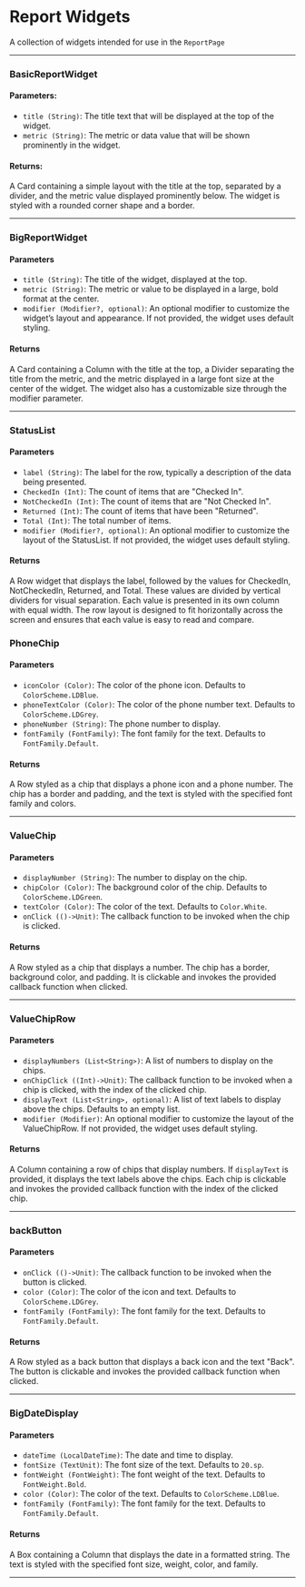 # Report Widgets
A collection of widgets intended for use in the `ReportPage`

---

### BasicReportWidget
#### Parameters:
- `title (String)`: The title text that will be displayed at the top of the widget.
- `metric (String)`: The metric or data value that will be shown prominently in the widget.

#### Returns:
A Card containing a simple layout with the title at the top, separated by a divider, and the metric value displayed prominently below. The widget is styled with a rounded corner shape and a border.


---

### BigReportWidget
#### Parameters
- `title (String)`: The title of the widget, displayed at the top.
- `metric (String)`: The metric or value to be displayed in a large, bold format at the center.
- `modifier (Modifier?, optional)`: An optional modifier to customize the widget’s layout and appearance. If not provided, the widget uses default styling.

#### Returns
A Card containing a Column with the title at the top, a Divider separating the title from the metric, and the metric displayed in a large font size at the center of the widget. The widget also has a customizable size through the modifier parameter.


---

### StatusList
#### Parameters
- `label (String)`: The label for the row, typically a description of the data being presented.
- `CheckedIn (Int)`: The count of items that are "Checked In".
- `NotCheckedIn (Int)`: The count of items that are "Not Checked In".
- `Returned (Int)`: The count of items that have been "Returned".
- `Total (Int)`: The total number of items.
- `modifier (Modifier?, optional)`: An optional modifier to customize the layout of the StatusList. If not provided, the widget uses default styling.

#### Returns
A Row widget that displays the label, followed by the values for CheckedIn, NotCheckedIn, Returned, and Total. These values are divided by vertical dividers for visual separation. Each value is presented in its own column with equal width. The row layout is designed to fit horizontally across the screen and ensures that each value is easy to read and compare.


### PhoneChip 
#### Parameters
- `iconColor (Color)`: The color of the phone icon. Defaults to `ColorScheme.LDBlue`.
- `phoneTextColor (Color)`: The color of the phone number text. Defaults to `ColorScheme.LDGrey`.
- `phoneNumber (String)`: The phone number to display.
- `fontFamily (FontFamily)`: The font family for the text. Defaults to `FontFamily.Default`.

#### Returns
A Row styled as a chip that displays a phone icon and a phone number. The chip has a border and padding, and the text is styled with the specified font family and colors.

---

### ValueChip 
#### Parameters
- `displayNumber (String)`: The number to display on the chip.
- `chipColor (Color)`: The background color of the chip. Defaults to `ColorScheme.LDGreen`.
- `textColor (Color)`: The color of the text. Defaults to `Color.White`.
- `onClick (()->Unit)`: The callback function to be invoked when the chip is clicked.

#### Returns
A Row styled as a chip that displays a number. The chip has a border, background color, and padding. It is clickable and invokes the provided callback function when clicked.

---

### ValueChipRow 
#### Parameters
- `displayNumbers (List<String>)`: A list of numbers to display on the chips.
- `onChipClick ((Int)->Unit)`: The callback function to be invoked when a chip is clicked, with the index of the clicked chip.
- `displayText (List<String>, optional)`: A list of text labels to display above the chips. Defaults to an empty list.
- `modifier (Modifier)`: An optional modifier to customize the layout of the ValueChipRow. If not provided, the widget uses default styling.

#### Returns
A Column containing a row of chips that display numbers. If `displayText` is provided, it displays the text labels above the chips. Each chip is clickable and invokes the provided callback function with the index of the clicked chip.

---

### backButton 
#### Parameters
- `onClick (()->Unit)`: The callback function to be invoked when the button is clicked.
- `color (Color)`: The color of the icon and text. Defaults to `ColorScheme.LDGrey`.
- `fontFamily (FontFamily)`: The font family for the text. Defaults to `FontFamily.Default`.

#### Returns
A Row styled as a back button that displays a back icon and the text "Back". The button is clickable and invokes the provided callback function when clicked.

---

### BigDateDisplay 
#### Parameters
- `dateTime (LocalDateTime)`: The date and time to display.
- `fontSize (TextUnit)`: The font size of the text. Defaults to `20.sp`.
- `fontWeight (FontWeight)`: The font weight of the text. Defaults to `FontWeight.Bold`.
- `color (Color)`: The color of the text. Defaults to `ColorScheme.LDBlue`.
- `fontFamily (FontFamily)`: The font family for the text. Defaults to `FontFamily.Default`.

#### Returns
A Box containing a Column that displays the date in a formatted string. The text is styled with the specified font size, weight, color, and family.

---